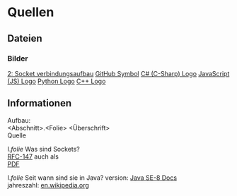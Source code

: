 # Quellen

## Dateien

### Bilder

[2: Socket verbindungsaufbau](https://www.javatpoint.com/socket-programming)
[GitHub Symbol](https://github.com)
[C# (C-Sharp) Logo](https://iconape.com/c-sharp-c-logo-logo-icon-svg-png.html)
[JavaScript (JS) Logo](https://commons.wikimedia.org/wiki/File:Unofficial_JavaScript_logo_2.svg)
[Python Logo](https://en.wikipedia.org/wiki/File:Python-logo-notext.svg#/media/File:Python_logo_and_wordmark.svg)
[C++ Logo](https://en.wikipedia.org/wiki/C%2B%2B#/media/File:ISO_C++_Logo.svg)

## Informationen

Aufbau:  
&lt;Abschnitt&gt;.&lt;Folie&gt; &lt;Überschrift&gt;  
    Quelle

I._folie_ Was sind Sockets?  
    [RFC-147](https://datatracker.ietf.org/doc/rfc147/) auch als  
    [PDF](https://www.rfc-editor.org/rfc/pdfrfc/rfc147.txt.pdf)

I._folie_ Seit wann sind sie in Java?
    version: [Java SE-8 Docs](https://docs.oracle.com/javase/8/docs/api/java/net/Socket.html)  
    jahreszahl: [en.wikipedia.org](https://en.wikipedia.org/wiki/Java_version_history)
